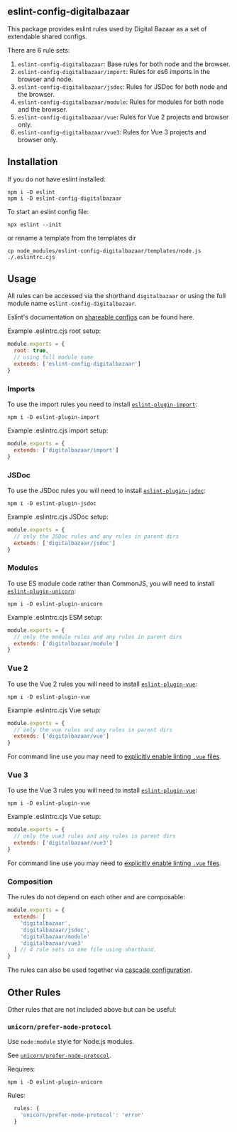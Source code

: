 ## eslint-config-digitalbazaar

This package provides eslint rules used by Digital Bazaar as a set of extendable shared configs.

There are 6 rule sets:
1. `eslint-config-digitalbazaar`: Base rules for both node and the browser.
2. `eslint-config-digitalbazaar/import`: Rules for es6 imports in the browser and node.
3. `eslint-config-digitalbazaar/jsdoc`: Rules for JSDoc for both node and the browser.
4. `eslint-config-digitalbazaar/module`: Rules for modules for both node and the browser.
5. `eslint-config-digitalbazaar/vue`: Rules for Vue 2 projects and browser only.
6. `eslint-config-digitalbazaar/vue3`: Rules for Vue 3 projects and browser only.


## Installation

If you do not have eslint installed:
```
npm i -D eslint
npm i -D eslint-config-digitalbazaar
```

To start an eslint config file:
```
npx eslint --init
```
or rename a template from the templates dir
```
cp node_modules/eslint-config-digitalbazaar/templates/node.js ./.eslintrc.cjs
```

## Usage

All rules can be accessed via the shorthand `digitalbazaar`
or using the full module name `eslint-config-digitalbazaar`.

Eslint's documentation on [shareable configs](https://eslint.org/docs/developer-guide/shareable-configs) can be found here.

Example .eslintrc.cjs root setup:
```js
module.exports = {
  root: true,
  // using full module name
  extends: ['eslint-config-digitalbazaar']
}
```

### Imports

To use the import rules you need to install [`eslint-plugin-import`](https://github.com/import-js/eslint-plugin-import):

```
npm i -D eslint-plugin-import
```

Example .eslintrc.cjs import setup:
```js
module.exports = {
  extends: ['digitalbazaar/import']
}
```

### JSDoc

To use the JSDoc rules you will need to install [`eslint-plugin-jsdoc`](https://github.com/gajus/eslint-plugin-jsdoc):
```
npm i -D eslint-plugin-jsdoc
```

Example .eslintrc.cjs JSDoc setup:
```js
module.exports = {
  // only the JSDoc rules and any rules in parent dirs
  extends: ['digitalbazaar/jsdoc']
}
```

### Modules

To use ES module code rather than CommonJS, you will need to install [`eslint-plugin-unicorn`](https://github.com/sindresorhus/eslint-plugin-unicorn):
```
npm i -D eslint-plugin-unicorn
```

Example .eslintrc.cjs ESM setup:
```js
module.exports = {
  // only the module rules and any rules in parent dirs
  extends: ['digitalbazaar/module']
}
```

### Vue 2

To use the Vue 2 rules you will need to install [`eslint-plugin-vue`](https://eslint.vuejs.org/):
```
npm i -D eslint-plugin-vue
```

Example .eslintrc.cjs Vue setup:
```js
module.exports = {
  // only the vue rules and any rules in parent dirs
  extends: ['digitalbazaar/vue']
}
```

For command line use you may need to [explicitly enable linting `.vue`
files](https://eslint.vuejs.org/user-guide/#running-eslint-from-the-command-line).

### Vue 3

To use the Vue 3 rules you will need to install [`eslint-plugin-vue`](https://eslint.vuejs.org/):
```
npm i -D eslint-plugin-vue
```

Example .eslintrc.cjs Vue setup:
```js
module.exports = {
  // only the vue3 rules and any rules in parent dirs
  extends: ['digitalbazaar/vue3']
}
```

For command line use you may need to [explicitly enable linting `.vue`
files](https://eslint.vuejs.org/user-guide/#running-eslint-from-the-command-line).

### Composition

The rules do not depend on each other and are composable:
```js
module.exports = {
  extends: [
    'digitalbazaar',
    'digitalbazaar/jsdoc',
    'digitalbazaar/module'
    'digitalbazaar/vue3'
  ] // 4 rule sets in one file using shorthand.
}
```

The rules can also be used together via [cascade configuration](https://eslint.org/docs/user-guide/configuring).

## Other Rules

Other rules that are not included above but can be useful:

### `unicorn/prefer-node-protocol`

Use `node:module` style for Node.js modules.

See [`unicorn/prefer-node-protocol`](https://github.com/sindresorhus/eslint-plugin-unicorn/blob/main/docs/rules/prefer-node-protocol.md).

Requires:
```
npm i -D eslint-plugin-unicorn
```

Rules:
```js
  rules: {
    'unicorn/prefer-node-protocol': 'error'
  }
```
